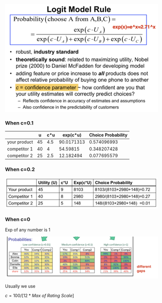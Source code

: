 ![image-20191002150131656](1.02.05_Market_Share.assets/image-20191002150131656.png)

### When c=0.1

|              | u    | c*u  | exp(c*u)   | Choice Probability |
| ------------ | ---- | ---- | ---------- | ------------------ |
| your product | 45   | 4.5  | 90.0171313 | 0.574096993        |
| competitor 1 | 40   | 4    | 54.59815   | 0.348207428        |
| competitor 2 | 25   | 2.5  | 12.182494  | 0.077695579        |

### When c=0.2

![image-20191002150816153](1.02.05_Market_Share.assets/image-20191002150816153.png)

### When c=0

Exp of any number is 1

![image-20191002151114445](1.02.05_Market_Share.assets/image-20191002151114445.png)

Usually we use

$c = 100 / [12 * Max\ of\ Rating\ Scale]$ 